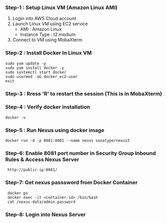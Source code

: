 ### Step-1 : Setup Linux VM (Amazon Linux AMI)

1) Login into AWS Cloud account
2) Launch Linux VM using EC2 service   
     - AMI : Amazon Linux
     - Instance Type : t2.medium       
4) Connect to VM using MobaXterm

### Step-2 : Install Docker In Linux VM

```
sudo yum update -y 
sudo yum install docker -y
sudo systemctl start docker
sudo usermod -aG docker ec2-user
exit
```
### Step-3 : Rress 'R' to restart the session (This is in MobaXterm)

### Step-4 :  Verify docker installation
```
docker -v
```
### Step-5 : Run Nexus using docker image
```
docker run -d -p 8081:8081 --name nexus sonatype/nexus3
```

### Step-6: Enable 8081 port number in Security Group Inbound Rules & Access Nexus Server
```
 http://public-ip:8081/
```
### Step-7: Get nexus passsword from Docker Container
```
 docker ps
 docker exec -it <container-id> /bin/bash
 cat /nexus-data/admin.password 
```
### Step-8: Login into Nexus Server

